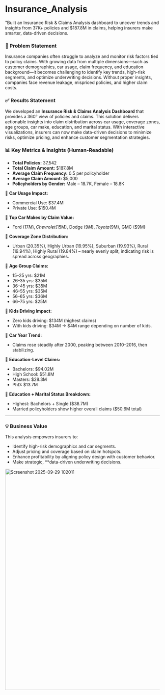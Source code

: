 # Insurance_Analysis
"Built an Insurance Risk &amp; Claims Analysis dashboard to uncover trends and insights from 37K+ policies and $187.8M in claims, helping insurers make smarter, data-driven decisions.

### 🚨 Problem Statement

Insurance companies often struggle to analyze and monitor risk factors tied to policy claims. With growing data from multiple dimensions—such as customer demographics, car usage, claim frequency, and education background—it becomes challenging to identify key trends, high-risk segments, and optimize underwriting decisions. Without proper insights, companies face revenue leakage, mispriced policies, and higher claim costs.

### ✅ Results Statement

We developed an **Insurance Risk & Claims Analysis Dashboard** that provides a 360° view of policies and claims. This solution delivers actionable insights into claim distribution across car usage, coverage zones, age groups, car make, education, and marital status. With interactive visualizations, insurers can now make data-driven decisions to minimize risks, optimize pricing, and enhance customer segmentation strategies.


### 📊 Key Metrics & Insights (Human-Readable)

* **Total Policies:** 37,542
* **Total Claim Amount:** $187.8M
* **Average Claim Frequency:** 0.5 per policyholder
* **Average Claim Amount:** $5,000
* **Policyholders by Gender:** Male – 18.7K, Female – 18.8K

🔹 **Car Usage Impact:**

* Commercial Use: $37.4M
* Private Use: $150.4M

🔹 **Top Car Makes by Claim Value:**

* Ford ($17M), Chevrolet ($15M), Dodge ($9M), Toyota ($9M), GMC ($9M)

🔹 **Coverage Zone Distribution:**

* Urban (20.35%), Highly Urban (19.95%), Suburban (19.93%), Rural (19.94%), Highly Rural (19.84%) – nearly evenly split, indicating risk is spread across geographies.

🔹 **Age Group Claims:**

* 15–25 yrs: $21M
* 26–35 yrs: $35M
* 36–45 yrs: $35M
* 46–55 yrs: $35M
* 56–65 yrs: $36M
* 66–75 yrs: $25M

🔹 **Kids Driving Impact:**

* Zero kids driving: $134M (highest claims)
* With kids driving: $34M → $4M range depending on number of kids.

🔹 **Car Year Trend:**

* Claims rose steadily after 2000, peaking between 2010–2016, then stabilizing.

🔹 **Education-Level Claims:**

* Bachelors: $94.02M
* High School: $51.8M
* Masters: $28.3M
* PhD: $13.7M

🔹 **Education + Marital Status Breakdown:**

* Highest: Bachelors + Single ($38.7M)
* Married policyholders show higher overall claims ($50.6M total)

---

### 💡 Business Value

This analysis empowers insurers to:

* Identify high-risk demographics and car segments.
* Adjust pricing and coverage based on claim hotspots.
* Enhance profitability by aligning policy design with customer behavior.
* Make strategic, **data-driven underwriting decisions.


<img width="1209" height="721" alt="Screenshot 2025-09-29 102011" src="https://github.com/user-attachments/assets/ee11e6f4-2700-4900-8357-af5438bddfe4" />




